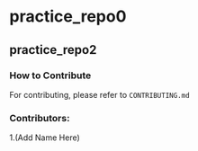 # practice_repo0

## practice_repo2

### How to Contribute
For contributing, please refer to ```CONTRIBUTING.md```

### Contributors:
1.(Add Name Here)
